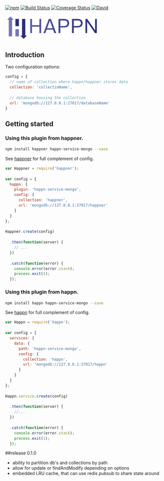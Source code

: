 [![npm](https://img.shields.io/npm/v/happn-service-mongo-2.svg)](https://www.npmjs.com/package/happn-service-mongo-2) [![Build Status](https://travis-ci.org/happner/happn-service-mongo-2.svg?branch=master)](https://travis-ci.org/happner/happn-service-mongo-2) [![Coverage Status](https://coveralls.io/repos/happner/happn-service-mongo-2/badge.svg?branch=master&service=github)](https://coveralls.io/github/happner/happn-service-mongo-2?branch=master) [![David](https://img.shields.io/david/happner/happn-service-mongo-2.svg)]()

<img src="https://raw.githubusercontent.com/happner/happner-website/master/images/HAPPN%20Logo%20B.png" width="300"></img>

Introduction
-------------------------

Two configuration options:

```javascript
config = {
  // name of collection where happn/happner stores data
  collection: 'collectioName',
  
  // database housing the collection
  url: 'mongodb://127.0.0.1:27017/databaseName'
}
```


Getting started
---------------------------

### Using this plugin from happner.

```bash
npm install happner happn-service-mongo --save
```

See [happner](https://github.com/happner/happner-2) for full complement of config.

```javascript
var Happner = require('happner');

var config = {
  happn: {
    plugin: 'happn-service-mongo',
    config: {
      collection: 'happner',
      url: 'mongodb://127.0.0.1:27017/happner'
    }
  }
};

Happner.create(config)

  .then(function(server) {
    // ...
  })

  .catch(function(error) {
    console.error(error.stack);
    process.exit(1);
  });
```

### Using this plugin from happn.

```bash
npm install happn happn-service-mongo --save
```

See [happn](https://github.com/happner/happn-3) for full complement of config.

```javascript
var Happn = require('happn');

var config = {
  services: {
    data: {
      path: 'happn-service-mongo',
      config: {
        collection: 'happn',
        url: 'mongodb://127.0.0.1:27017/happn'
      }
    }
  }
};

Happn.service.create(config)

  .then(function(server) {
    //...
  })

  .catch(function(error) {
    console.error(error.stack);
    process.exit(1);
  });

```

##release 0.1.0

 - ability to partition db's and collections by path
 - allow for update or findAndModify depending on options
 - embedded LRU cache, that can use redis pubsub to share state around

